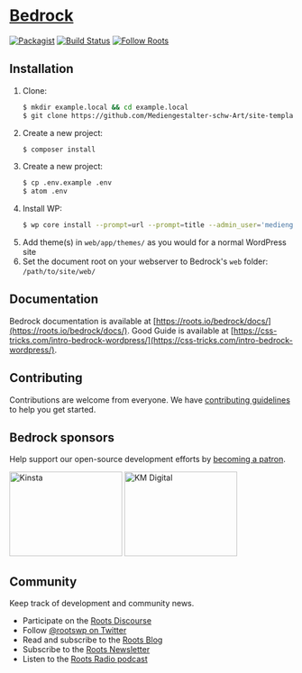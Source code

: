 # [Bedrock](https://roots.io/bedrock/)
[![Packagist](https://img.shields.io/packagist/v/roots/bedrock.svg?style=flat-square)](https://packagist.org/packages/roots/bedrock)
[![Build Status](https://img.shields.io/travis/roots/bedrock.svg?style=flat-square)](https://travis-ci.org/roots/bedrock)
[![Follow Roots](https://img.shields.io/twitter/follow/rootswp.svg?style=flat-square&color=1da1f2)](https://twitter.com/rootswp)

## Installation

1. Clone:
    ```sh
    $ mkdir example.local && cd example.local
    $ git clone https://github.com/Mediengestalter-schw-Art/site-template.git .
    ```
2. Create a new project:
    ```sh
    $ composer install
    ```
3. Create a new project:
    ```sh
    $ cp .env.example .env
    $ atom .env
    ```
4. Install WP:
    ```sh
    $ wp core install --prompt=url --prompt=title --admin_user='mediengestalter' --prompt=admin_password --admin_email='admin@moritz-graf.de' --skip-email
    ```
5. Add theme(s) in `web/app/themes/` as you would for a normal WordPress site
6. Set the document root on your webserver to Bedrock's `web` folder: `/path/to/site/web/`

## Documentation

Bedrock documentation is available at [https://roots.io/bedrock/docs/](https://roots.io/bedrock/docs/).
Good Guide is available at [https://css-tricks.com/intro-bedrock-wordpress/](https://css-tricks.com/intro-bedrock-wordpress/).

## Contributing

Contributions are welcome from everyone. We have [contributing guidelines](https://github.com/roots/guidelines/blob/master/CONTRIBUTING.md) to help you get started.

## Bedrock sponsors

Help support our open-source development efforts by [becoming a patron](https://www.patreon.com/rootsdev).

<a href="https://kinsta.com/?kaid=OFDHAJIXUDIV"><img src="https://cdn.roots.io/app/uploads/kinsta.svg" alt="Kinsta" width="200" height="150"></a> <a href="https://k-m.com/"><img src="https://cdn.roots.io/app/uploads/km-digital.svg" alt="KM Digital" width="200" height="150"></a>

## Community

Keep track of development and community news.

* Participate on the [Roots Discourse](https://discourse.roots.io/)
* Follow [@rootswp on Twitter](https://twitter.com/rootswp)
* Read and subscribe to the [Roots Blog](https://roots.io/blog/)
* Subscribe to the [Roots Newsletter](https://roots.io/subscribe/)
* Listen to the [Roots Radio podcast](https://roots.io/podcast/)
